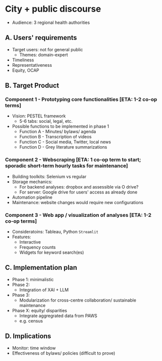 
# City + public discourse

- Audience: 3 regional health authorities 

## A. Users' requirements

- Target users: not for general public
  - Themes: domain-expert
- Timeliness
- Representativeness
- Equity, OCAP
  
## B. Target Product

### Component 1 - Prototyping core functionalities [ETA: 1-2 co-op terms]

- Vision: PESTEL framework
  - 5-6 tabs: social, legal, etc.
- Possible functions to be implemented in phase 1
  - Function A - Minutes/ bylaws/ agenda
  - Function B - Transcription of videos
  - Function C - Social media, Twitter, local news
  - Function D - Grey literature summarizations

### Component 2 - Webscraping  [ETA: 1 co-op term to start; sporadic short-term hourly tasks for maintenance]
  - Building toolkits: Selenium vs regular
  - Storage mechanics:
    - For backend analyses: dropbox and assessible via O drive?
    - For server: Google drive for users' access as already done    
  - Automation pipeline
  - Maintenance: website changes would require new configurations

### Component 3 - Web app / visualization of analyses  [ETA: 1-2 co-op terms]
  - Consideratoins: Tableau, Python ```Streamlit```
  - Features:
    - Interactive
    - Frequency counts
    - Widgets for keyword search(es)
    
  
## C. Implementation plan  

- Phase 1: minimalistic
- Phase 2:
  - Integration of XAI + LLM 
- Phase 3:
  - Modularization for cross-centre collaboration/ sustainable maintenance 
- Phase X: equity/ disparities
  - Integrate aggregrated data from PAWS
  - e.g. census   


## D. Implications

- Monitor: time window
- Effectiveness of bylaws/ policies (difficult to prove)



